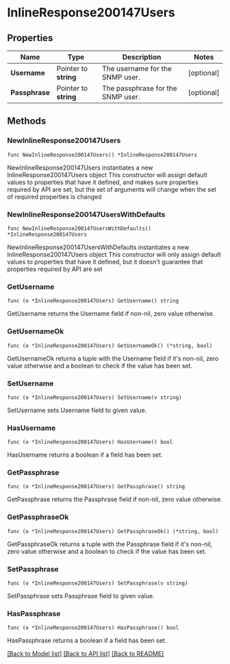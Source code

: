 # InlineResponse200147Users

## Properties

Name | Type | Description | Notes
------------ | ------------- | ------------- | -------------
**Username** | Pointer to **string** | The username for the SNMP user. | [optional] 
**Passphrase** | Pointer to **string** | The passphrase for the SNMP user. | [optional] 

## Methods

### NewInlineResponse200147Users

`func NewInlineResponse200147Users() *InlineResponse200147Users`

NewInlineResponse200147Users instantiates a new InlineResponse200147Users object
This constructor will assign default values to properties that have it defined,
and makes sure properties required by API are set, but the set of arguments
will change when the set of required properties is changed

### NewInlineResponse200147UsersWithDefaults

`func NewInlineResponse200147UsersWithDefaults() *InlineResponse200147Users`

NewInlineResponse200147UsersWithDefaults instantiates a new InlineResponse200147Users object
This constructor will only assign default values to properties that have it defined,
but it doesn't guarantee that properties required by API are set

### GetUsername

`func (o *InlineResponse200147Users) GetUsername() string`

GetUsername returns the Username field if non-nil, zero value otherwise.

### GetUsernameOk

`func (o *InlineResponse200147Users) GetUsernameOk() (*string, bool)`

GetUsernameOk returns a tuple with the Username field if it's non-nil, zero value otherwise
and a boolean to check if the value has been set.

### SetUsername

`func (o *InlineResponse200147Users) SetUsername(v string)`

SetUsername sets Username field to given value.

### HasUsername

`func (o *InlineResponse200147Users) HasUsername() bool`

HasUsername returns a boolean if a field has been set.

### GetPassphrase

`func (o *InlineResponse200147Users) GetPassphrase() string`

GetPassphrase returns the Passphrase field if non-nil, zero value otherwise.

### GetPassphraseOk

`func (o *InlineResponse200147Users) GetPassphraseOk() (*string, bool)`

GetPassphraseOk returns a tuple with the Passphrase field if it's non-nil, zero value otherwise
and a boolean to check if the value has been set.

### SetPassphrase

`func (o *InlineResponse200147Users) SetPassphrase(v string)`

SetPassphrase sets Passphrase field to given value.

### HasPassphrase

`func (o *InlineResponse200147Users) HasPassphrase() bool`

HasPassphrase returns a boolean if a field has been set.


[[Back to Model list]](../README.md#documentation-for-models) [[Back to API list]](../README.md#documentation-for-api-endpoints) [[Back to README]](../README.md)


